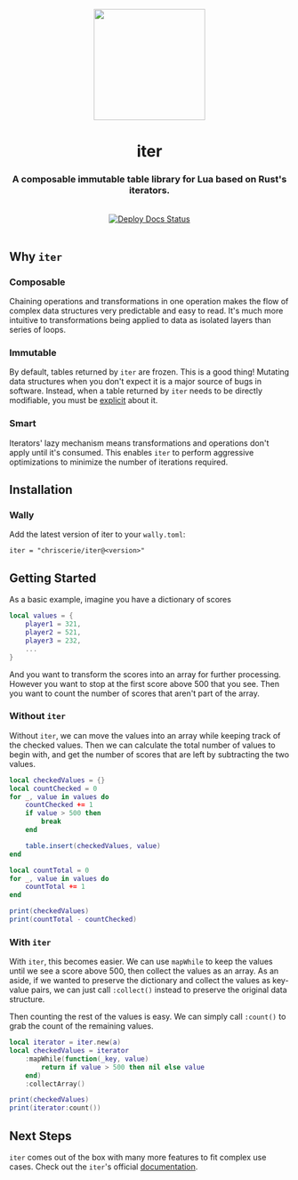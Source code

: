 <a href="https://www.chrisc.dev/iter/">
  <p align="center">
    <img src="https://i.imgur.com/1Ta6WRv.png" width="200" />
  </p>
</a>

<h1 align="center">iter</h1>
<h3 align="center">A composable immutable table library for Lua based on Rust's iterators.</h3>

<br>

<div align="center">
  <a href="https://github.com/chriscerie/iter/actions/workflows/docs.yml">
    <img src="https://github.com/chriscerie/iter/workflows/docs/badge.svg" alt="Deploy Docs Status"/>
  </a>
</div>

<br>

## Why `iter`

### Composable

Chaining operations and transformations in one operation makes the flow of complex data structures very predictable and easy to read. It's much more intuitive to transformations being applied to data as isolated layers than series of loops.

### Immutable

By default, tables returned by `iter` are frozen. This is a good thing! Mutating data structures when you don't expect it is a major source of bugs in software. Instead, when a table returned by `iter` needs to be directly modifiable, you must be [explicit](https://www.chrisc.dev/iter/api/iter#asMut) about it.

### Smart

Iterators' lazy mechanism means transformations and operations don't apply until it's consumed. This enables `iter` to perform aggressive optimizations to minimize the number of iterations required.

## Installation

### Wally

Add the latest version of iter to your `wally.toml`:

```console
iter = "chriscerie/iter@<version>"
```

## Getting Started

As a basic example, imagine you have a dictionary of scores
```lua
local values = {
    player1 = 321,
    player2 = 521,
    player3 = 232,
    ...
}
```

And you want to transform the scores into an array for further processing. However you want to stop at the first score above 500 that you see. Then you want to count the number of scores that aren't part of the array.

### Without `iter`
Without `iter`, we can move the values into an array while keeping track of the checked values. Then we can calculate the total number of values to begin with, and get the number of scores that are left by subtracting the two values.
```lua
local checkedValues = {}
local countChecked = 0
for _, value in values do
	countChecked += 1
	if value > 500 then
		break
	end

	table.insert(checkedValues, value)
end

local countTotal = 0
for _, value in values do
	countTotal += 1
end

print(checkedValues)
print(countTotal - countChecked)
```

### With `iter`
With `iter`, this becomes easier. We can use `mapWhile` to keep the values until we see a score above 500, then collect the values as an array. As an aside, if we wanted to preserve the dictionary and collect the values as key-value pairs, we can just call `:collect()` instead to preserve the original data structure.

Then counting the rest of the values is easy. We can simply call `:count()` to grab the count of the remaining values.
```lua
local iterator = iter.new(a)
local checkedValues = iterator
	:mapWhile(function(_key, value)
		return if value > 500 then nil else value
	end)
	:collectArray()

print(checkedValues)
print(iterator:count())
```

## Next Steps

`iter` comes out of the box with many more features to fit complex use cases. Check out the `iter`'s official [documentation](www.chrisc.dev/iter/).
